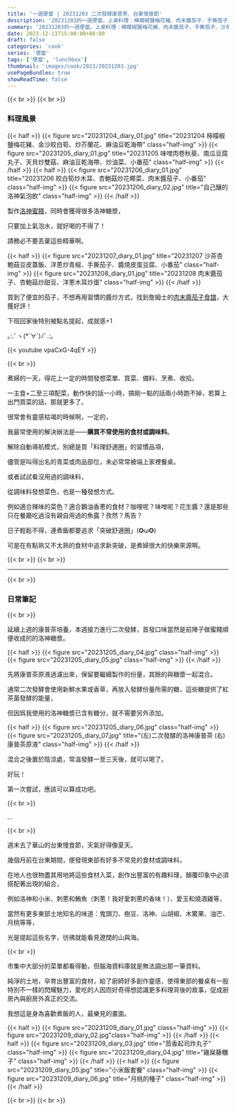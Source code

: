 ```yaml
---
title: '一週便當 | 20231203 二次發酵康普茶、台東慢食節'
description: '20231203的一週便當。上桌料理：檸檬椒鹽梅花豬、肉末醬茄子、手撕茄子、沙茶杏鮑菇豆皮蓋飯。接續上週的康普茶，進行二次發酵的口味變化。還有熱得像夏天的台東慢食節@台北。'
summary: '20231203的一週便當。上桌料理：檸檬椒鹽梅花豬、肉末醬茄子、手撕茄子、沙茶杏鮑菇豆皮蓋飯。接續上週的康普茶，進行二次發酵的口味變化。還有熱得像夏天的台東慢食節@台北。'
date: 2023-12-11T15:00:00+08:00
draft: false
categories: 'cook'
series: '便當'
tags: ['便當', 'lunchbox']
thumbnail: 'images/cook/2023/20231203.jpg'
usePageBundles: true
showReadTime: false
---
```


{{< br >}}
{{< br >}}

### 料理風景

{{< half >}}
{{< figure src="20231204_diary_01.jpg" title="20231204 檸檬椒鹽梅花豬、金沙皎白筍、炒芥蘭花、麻油豆乾海帶" class="half-img" >}}
{{< figure src="20231205_diary_01.jpg" title="20231205 味噌肉卷秋葵、南瓜豆腐丸子、天貝炒雙菇、麻油豆乾海帶、炒油菜、小番茄" class="half-img" >}}
{{< /half >}}
{{< half >}}
{{< figure src="20231206_diary_01.jpg" title="20231206 皎白筍炒木耳、杏鮑菇炒花椰菜、肉末醬茄子、小番茄" class="half-img" >}}
{{< figure src="20231206_diary_02.jpg" title="自己釀的洛神氣泡飲" class="half-img" >}}
{{< /half >}}

製作[洛神蜜餞](../../../recipe/candied-roselle/)，同時會獲得很多洛神糖漿，

只要加上氣泡水，就好喝的不得了！

請務必不要丟棄這些精華啊。

{{< half >}}
{{< figure src="20231207_diary_01.jpg" title="20231207 沙茶杏鮑菇豆皮蓋飯、洋蔥炒青椒、手撕茄子、醬燒皮蛋豆腐、小番茄" class="half-img" >}}
{{< figure src="20231208_diary_01.jpg" title="20231208 肉末醬茄子、杏鮑菇炒甜豆、洋蔥木耳炒蛋" class="half-img" >}}
{{< /half >}}

買到了便宜的茄子，不想再用習慣的醬炒方式，找到詹姆士的[肉末醬茄子食譜](https://www.jamestaste.com/blogs/%E5%A7%86%E5%A3%AB%E6%B5%81%E7%B0%A1%E5%96%AE%E5%81%9A/79468)，大獲好評！

下班回家後特別被點名提起，成就感+1

｡:.ﾟヽ(\*´∀`)ﾉﾟ.:｡

{{< youtube vpaCxG-4qEY >}}

{{< br >}}

煮婦的一天，得花上一定的時間發想菜單、買菜、備料、烹煮、收拾。

一主食+二至三項配菜，動作快的話一小時，搞剛一點的話兩小時跑不掉，若算上出門買菜的話，那就更多了。

很常會有靈感枯竭的時候啊，一定的，

我最常使用的解決辦法是——**購買不常使用的食材或調味料**。

解除自動導航模式，別總是買「料理舒適圈」的習慣品項，

儘管是叫得出名的青菜或肉品部位，未必常常被端上家裡餐桌。

或者試試看沒用過的調味料，

從調味料發想菜色，也是一種發想方式。

例如適合辣味的菜色？適合鵝油香蔥的食材？咖哩呢？味噌呢？花生醬？還是那些只在餐廳吃過沒有親自用過的魚露？孜然？馬告？

日子輕鬆不得，連煮飯都要追求「突破舒適圈」(✪ω✪)

可是在有點熟又不太熟的食材中追求新突破，是煮婦很大的快樂來源啊。

{{< br >}}
{{< br >}}

---

{{< br >}}

### 日常筆記

{{< br >}}

延續上週的康普茶培養，本週接力進行二次發酵，首發口味當然是前陣子做蜜餞順便收成的的洛神糖漿。

{{< half >}}
{{< figure src="20231205_diary_04.jpg" class="half-img" >}}
{{< figure src="20231205_diary_05.jpg" class="half-img" >}}
{{< /half >}}

先將康普茶原液過濾出來，保留要繼續製作的份量，其餘的與糖漿一起混合。

通常二次發酵會使用新鮮水果或香草，再放入發酵份量所需的糖，這些糖提供了紅茶菌發酵的能量，

但因爲我使用的洛神糖漿已含有糖分，就不需要另外添加。

{{< half >}}
{{< figure src="20231205_diary_06.jpg" class="half-img" >}}
{{< figure src="20231205_diary_07.jpg" title="(左)二次發酵的洛神康普茶 (右)康普茶原液" class="half-img" >}}
{{< /half >}}

混合之後置於陰涼處，常溫發酵一至三天後，就可以喝了。

好玩！

第一次嘗試，應該可以算成功吧。

{{< br >}}

...

{{< br >}}

週末去了華山的台東慢食節，天氣好得像夏天。

幾個月前在台東期間，便發現東部有好多不常見的食材或調味料，

在地人也很物盡其用地將這些食材入菜，創作出豐富的有趣料理，顛覆印象中必須搭配著出現的組合，

例如洛神和小米、刺蔥和鮪魚（刺蔥！我好愛刺蔥的香味！）、愛玉和燒酒雞等，

當然有更多東部土地知名的味道：鬼頭刀、樹豆、洛神、山胡椒、木鱉果、油芒、月桃等等，

光是提起這些名字，彷彿就能看見遼闊的山與海。

{{< br >}}

市集中大部分的菜單都看得動，但腦海資料庫就是無法調出那一筆資料。

純淨的土地，孕育出豐富的食材，給了廚師好多創作靈感，使得東部的餐桌有一股特別不一樣的閃耀魅力，愛吃的人因而好奇得想認識更多料理背後的故事，促成廚房內與廚房外真正的交流。

我想這是身為喜歡煮飯的人，最樂見的畫面。

{{< half >}}
{{< figure src="20231209_diary_01.jpg" class="half-img" >}}
{{< figure src="20231209_diary_02.jpg"class="half-img" >}}
{{< /half >}}
{{< half >}}
{{< figure src="20231209_diary_03.jpg" title="茴香起司炸丸子"  class="half-img" >}}
{{< figure src="20231209_diary_04.jpg" title="雞屎藤糰子" class="half-img" >}}
{{< /half >}}
{{< half >}}
{{< figure src="20231209_diary_05.jpg" title="小米飯套餐"  class="half-img" >}}
{{< figure src="20231209_diary_06.jpg" title="月桃的種子" class="half-img" >}}
{{< /half >}}

{{< br >}}
{{< br >}}
